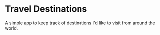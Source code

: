 # Travel Destinations

A simple app to keep track of destinations I'd like to visit from around the world.
